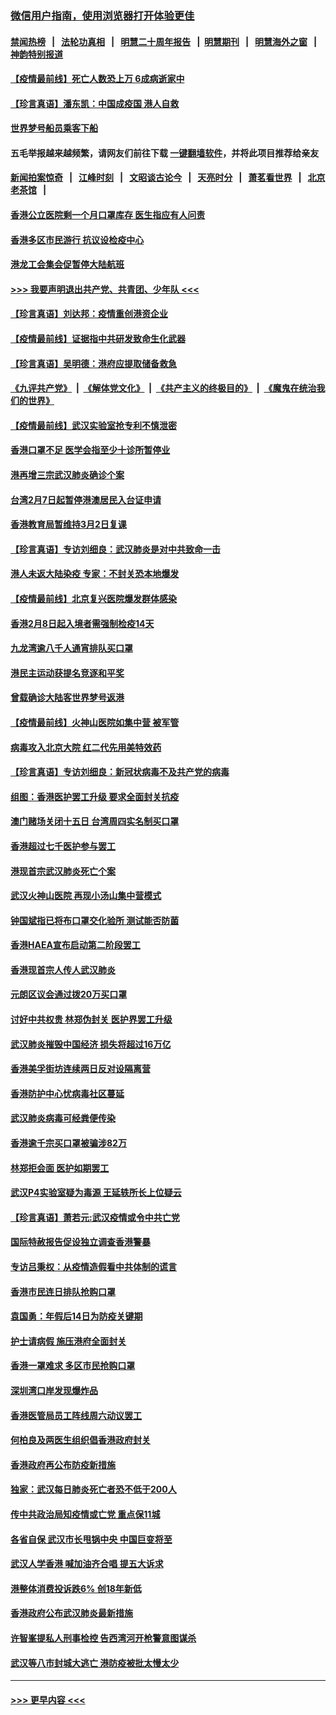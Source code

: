 ### [微信用户指南，使用浏览器打开体验更佳](https://github.com/gfw-breaker/banned-news1/blob/master/indexes/wechat-guide.md?t=0)
#### [禁闻热榜](热点新闻.md?t=0)  &nbsp;&nbsp;|&nbsp;&nbsp; [法轮功真相](https://github.com/gfw-breaker/truth/blob/master/README.md?t=0) &nbsp;&nbsp;|&nbsp;&nbsp; [明慧二十周年报告](https://github.com/gfw-breaker/mh-reports/blob/master/README.md?t=0) &nbsp;&nbsp;|&nbsp;&nbsp;[明慧期刊](https://github.com/gfw-breaker/mh-qikan) &nbsp;&nbsp;|&nbsp;&nbsp; [明慧海外之窗](https://github.com/gfw-breaker/mh-news/blob/master/README.md?t=0) &nbsp;&nbsp;|&nbsp;&nbsp; [神韵特别报道](https://github.com/gfw-breaker/mh-news/blob/master/shenyun.md?t=0)
#### [【疫情最前线】死亡人数恐上万 6成病逝家中](../pages/nsc415/n11856687.md?t=02110422) 
#### [【珍言真语】潘东凯：中国成疫国 港人自救](../pages/nsc415/n11856962.md?t=02110422) 
#### [世界梦号船员乘客下船](../pages/nsc415/n11856883.md?t=02110422) 
#### 五毛举报越来越频繁，请网友们前往下载 [一键翻墙软件](https://github.com/gfw-breaker/ssr-accounts)，并将此项目推荐给亲友
#### [新闻拍案惊奇](https://github.com/gfw-breaker/banned-news1/blob/master/pages/link4.md) &nbsp;&nbsp;|&nbsp;&nbsp; [江峰时刻](https://github.com/gfw-breaker/banned-news1/blob/master/pages/link4.md) &nbsp;&nbsp;|&nbsp;&nbsp; [文昭谈古论今](https://github.com/gfw-breaker/banned-news1/blob/master/pages/link4.md) &nbsp;&nbsp;|&nbsp;&nbsp; [天亮时分](https://github.com/gfw-breaker/banned-news1/blob/master/pages/link4.md) &nbsp;&nbsp;|&nbsp;&nbsp; [萧茗看世界](https://github.com/gfw-breaker/banned-news1/blob/master/pages/link4.md) &nbsp;&nbsp;|&nbsp;&nbsp; [北京老茶馆](https://github.com/gfw-breaker/banned-news1/blob/master/pages/link4.md) &nbsp;&nbsp;|&nbsp;&nbsp; 
#### [香港公立医院剩一个月口罩库存 医生指应有人问责](../pages/nsc415/n11856875.md?t=02110422) 
#### [香港多区市民游行 抗议设检疫中心](../pages/nsc415/n11856866.md?t=02110422) 
#### [港龙工会集会促暂停大陆航班](../pages/nsc415/n11856840.md?t=02110422) 
#### [>>> 我要声明退出共产党、共青团、少年队 <<<](https://github.com/begood0513/goodnews/blob/master/quit/letter.md) 
#### [【珍言真语】刘达邦：疫情重创港资企业](../pages/nsc415/n11854274.md?t=02110422) 
#### [【疫情最前线】证据指中共研发致命生化武器](../pages/nsc415/n11853087.md?t=02110422) 
#### [【珍言真语】吴明德：港府应提取储备救急](../pages/nsc415/n11852734.md?t=02110422) 
#### [《九评共产党》](https://github.com/begood0513/9ping.md/blob/master/README.md) &nbsp;|&nbsp; [《解体党文化》](../../../../jtdwh.md/blob/master/README.md)  &nbsp;|&nbsp; [《共产主义的终极目的》](../../../../gczydzjmd.md/blob/master/README.md) &nbsp;|&nbsp; [《魔鬼在统治我们的世界》](../../../../mgztzwmdsj.md/blob/master/README.md) 
#### [【疫情最前线】武汉实验室抢专利不慎泄密](../pages/nsc415/n11850310.md?t=02110422) 
#### [香港口罩不足 医学会指至少十诊所暂停业](../pages/nsc415/n11850301.md?t=02110422) 
#### [港再增三宗武汉肺炎确诊个案](../pages/nsc415/n11850328.md?t=02110422) 
#### [台湾2月7日起暂停港澳居民入台证申请](../pages/nsc415/n11850304.md?t=02110422) 
#### [香港教育局暂维持3月2日复课](../pages/nsc415/n11850260.md?t=02110422) 
#### [【珍言真语】专访刘细良：武汉肺炎是对中共致命一击](../pages/nsc415/n11849934.md?t=02110422) 
#### [港人未返大陆染疫 专家：不封关恐本地爆发](../pages/nsc415/n11848021.md?t=02110422) 
#### [【疫情最前线】北京复兴医院爆发群体感染](../pages/nsc415/n11847626.md?t=02110422) 
#### [香港2月8日起入境者需强制检疫14天](../pages/nsc415/n11847658.md?t=02110422) 
#### [九龙湾逾八千人通宵排队买口罩](../pages/nsc415/n11847647.md?t=02110422) 
#### [港民主运动获提名竞逐和平奖](../pages/nsc415/n11847633.md?t=02110422) 
#### [曾载确诊大陆客世界梦号返港](../pages/nsc415/n11847608.md?t=02110422) 
#### [【疫情最前线】火神山医院如集中营 被军管](../pages/nsc415/n11847524.md?t=02110422) 
#### [病毒攻入北京大院 红二代先用美特效药](../pages/nsc415/n11847427.md?t=02110422) 
#### [【珍言真语】专访刘细良：新冠状病毒不及共产党的病毒](../pages/nsc415/n11847164.md?t=02110422) 
#### [组图：香港医护罢工升级 要求全面封关抗疫](../pages/nsc415/n11844107.md?t=02110422) 
#### [澳门赌场关闭十五日 台湾周四实名制买口罩](../pages/nsc415/n11845083.md?t=02110422) 
#### [香港超过七千医护参与罢工](../pages/nsc415/n11845051.md?t=02110422) 
#### [港现首宗武汉肺炎死亡个案](../pages/nsc415/n11844998.md?t=02110422) 
#### [武汉火神山医院 再现小汤山集中营模式](../pages/nsc415/n11844763.md?t=02110422) 
#### [钟国斌指已将布口罩交化验所 测试能否防菌](../pages/nsc415/n11842783.md?t=02110422) 
#### [香港HAEA宣布启动第二阶段罢工](../pages/nsc415/n11842723.md?t=02110422) 
#### [香港现首宗人传人武汉肺炎](../pages/nsc415/n11842766.md?t=02110422) 
#### [元朗区议会通过拨20万买口罩](../pages/nsc415/n11842754.md?t=02110422) 
#### [讨好中共权贵 林郑伪封关 医护界罢工升级](../pages/nsc415/n11842359.md?t=02110422) 
#### [武汉肺炎摧毁中国经济 损失将超过16万亿](../pages/nsc415/n11839723.md?t=02110422) 
#### [香港美孚街坊连续两日反对设隔离营](../pages/nsc415/n11839962.md?t=02110422) 
#### [香港防护中心忧病毒社区蔓延](../pages/nsc415/n11839933.md?t=02110422) 
#### [武汉肺炎病毒可经粪便传染](../pages/nsc415/n11839939.md?t=02110422) 
#### [香港逾千宗买口罩被骗涉82万](../pages/nsc415/n11839914.md?t=02110422) 
#### [林郑拒会面 医护如期罢工](../pages/nsc415/n11839892.md?t=02110422) 
#### [武汉P4实验室疑为毒源 王延轶所长上位疑云](../pages/nsc415/n11835543.md?t=02110422) 
#### [【珍言真语】萧若元:武汉疫情或令中共亡党](../pages/nsc415/n11829394.md?t=02110422) 
#### [国际特赦报告促设独立调查香港警暴](../pages/nsc415/n11833845.md?t=02110422) 
#### [专访吕秉权：从疫情造假看中共体制的谎言](../pages/nsc415/n11833813.md?t=02110422) 
#### [香港市民连日排队抢购口罩](../pages/nsc415/n11833794.md?t=02110422) 
#### [袁国勇：年假后14日为防疫关键期](../pages/nsc415/n11831088.md?t=02110422) 
#### [护士请病假 施压港府全面封关](../pages/nsc415/n11831030.md?t=02110422) 
#### [香港一罩难求 多区市民抢购口罩](../pages/nsc415/n11831002.md?t=02110422) 
#### [深圳湾口岸发现爆炸品](../pages/nsc415/n11828802.md?t=02110422) 
#### [香港医管局员工阵线周六动议罢工](../pages/nsc415/n11828762.md?t=02110422) 
#### [何柏良及两医生组织倡香港政府封关](../pages/nsc415/n11828749.md?t=02110422) 
#### [香港政府再公布防疫新措施](../pages/nsc415/n11828716.md?t=02110422) 
#### [独家：武汉每日肺炎死亡者恐不低于200人](../pages/nsc415/n11828240.md?t=02110422) 
#### [传中共政治局知疫情或亡党 重点保11城](../pages/nsc415/n11828145.md?t=02110422) 
#### [各省自保 武汉市长甩锅中央 中国巨变将至](../pages/nsc415/n11828021.md?t=02110422) 
#### [武汉人学香港 喊加油齐合唱 提五大诉求](../pages/nsc415/n11827046.md?t=02110422) 
#### [港整体消费投诉跌6% 创18年新低](../pages/nsc415/n11817280.md?t=02110422) 
#### [香港政府公布武汉肺炎最新措施](../pages/nsc415/n11817152.md?t=02110422) 
#### [许智峯提私人刑事检控 告西湾河开枪警意图谋杀](../pages/nsc415/n11817132.md?t=02110422) 
#### [武汉等八市封城大逃亡 港防疫被批太慢太少](../pages/nsc415/n11817058.md?t=02110422) 

----
#### [ >>> 更早内容 <<< ](../indexes/nsc415-earlier.md)
